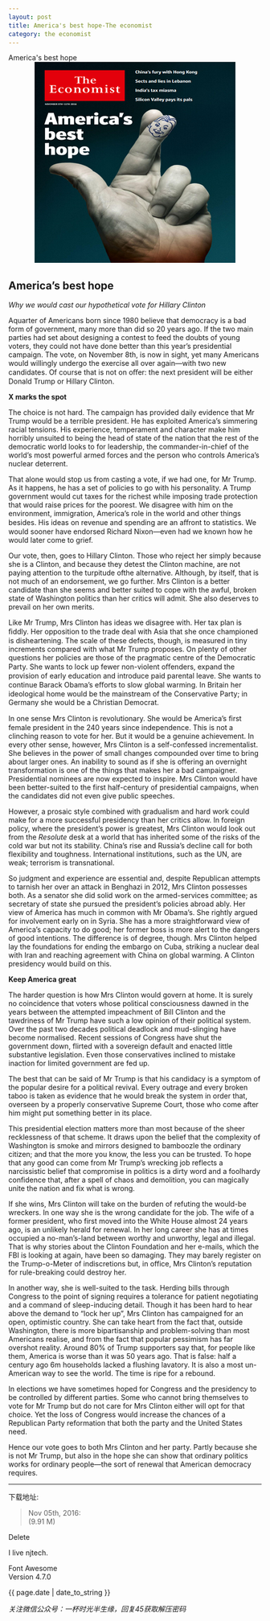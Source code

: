 ```yaml
---
layout: post
title: America's best hope-The economist
category: the economist
---
```


<div class="message">
	America's best hope
</div>


<div style="position: relative; max-width: 400px; 
    margin: 0 auto;">
<img src="/public/img/the-economist/2016.11.05.jpg" />
</div>

<!-- more -->

## America’s best hope

*Why we would cast our hypothetical vote for Hillary Clinton*

Aquarter of Americans born since 1980 believe that democracy is a bad form of government, many more than did so 20 years ago. If the two main parties had set about designing a contest to feed the doubts of young voters, they could not have done better than this year’s presidential campaign. The vote, on November 8th, is now in sight, yet many Americans would willingly undergo the exercise all over again—with two new candidates. Of course that is not on oﬀer: the next president will be either Donald Trump or Hillary Clinton.

**X marks the spot**

The choice is not hard. The campaign has provided daily evidence that Mr Trump would be a terrible president. He has exploited America’s simmering racial tensions. His experience, temperament and character make him horribly unsuited to being the head of state of the nation that the rest of the democratic world looks to for leadership, the commander-in-chief of the world’s most powerful armed forces and the person who controls America’s nuclear deterrent.

That alone would stop us from casting a vote, if we had one, for Mr Trump. As it happens, he has a set of policies to go with his personality. A Trump government would cut taxes for the richest while imposing trade protection that would raise prices for the poorest. We disagree with him on the environment, immigration, America’s role in the world and other things besides. His ideas on revenue and spending are an aﬀront to statistics. We would sooner have endorsed Richard Nixon—even had we known how he would later come to grief.

Our vote, then, goes to Hillary Clinton. Those who reject her simply because she is a Clinton, and because they detest the Clinton machine, are not paying attention to the turpitude ofthe alternative. Although, by itself, that is not much of an endorsement, we go further. Mrs Clinton is a better candidate than she seems and better suited to cope with the awful, broken state of Washington politics than her critics will admit. She also deserves to prevail on her own merits.

Like Mr Trump, Mrs Clinton has ideas we disagree with. Her tax plan is ﬁddly. Her opposition to the trade deal with Asia that she once championed is disheartening. The scale of these defects, though,  is measured in tiny increments compared with what Mr Trump proposes. On plenty of other questions her policies are those of the pragmatic centre of the Democratic Party. She wants to lock up fewer non-violent oﬀenders, expand the provision of early education and introduce paid parental leave. She wants to continue Barack Obama’s eﬀorts to slow global warming. In Britain her ideological home would be the mainstream of the Conservative Party; in Germany she would be a Christian Democrat.

In one sense Mrs Clinton is revolutionary. She would be America’s ﬁrst female president in the 240 years since independence. This is not a clinching reason to vote for her. But it would be a genuine achievement. In every other sense, however, Mrs Clinton is a self-confessed incrementalist. She believes in the power of small changes compounded over time to bring about larger ones. An inability to sound as if she is offering an overnight transformation is one of the things that makes her a bad campaigner. Presidential nominees are now expected to inspire. Mrs Clinton would have been better-suited to the first half-century of presidential campaigns, when the candidates did not even give public speeches.

However, a prosaic style combined with gradualism and hard work could make for a more successful presidency than her critics allow. In foreign policy, where the president’s power is greatest, Mrs Clinton would look out from the *Resolute* desk at a world that has inherited some of the risks of the cold war but not its stability. China’s rise and Russia’s decline call for both flexibility and toughness. International institutions, such as the UN, are weak; terrorism is transnational.

So judgment and experience are essential and, despite Republican attempts to tarnish her over an attack in Benghazi in 2012, Mrs Clinton possesses both. As a senator she did solid work on the armed-services committee; as secretary of state she pursued the president’s policies abroad ably. Her view of America has much in common with Mr Obama’s. She rightly argued for involvement early on in Syria. She has a more straightforward view of America’s capacity to do good; her former boss is more alert to the dangers of good intentions. The difference is of degree, though. Mrs Clinton helped lay the foundations for ending the embargo on Cuba, striking a nuclear deal with Iran and reaching agreement with China on global warming. A Clinton presidency would build on this.

**Keep America great**

The harder question is how Mrs Clinton would govern at home. It is surely no coincidence that voters whose political consciousness dawned in the years between the attempted impeachment of Bill Clinton and the tawdriness of Mr Trump have such a low opinion of their political system. Over the past two decades political deadlock and mud-slinging have become normalised. Recent sessions of Congress have shut the government down, flirted with a sovereign default and enacted little substantive legislation. Even those conservatives inclined to mistake inaction for limited government are fed up.

The best that can be said of Mr Trump is that his candidacy is a symptom of the popular desire for a political revival. Every outrage and every broken taboo is taken as evidence that he would break the system in order that, overseen by a properly conservative Supreme Court, those who come after him might put something better in its place.

This presidential election matters more than most because of the sheer recklessness of that scheme. It draws upon the belief that the complexity of Washington is smoke and mirrors designed to bamboozle the ordinary citizen; and that the more you know, the less you can be trusted. To hope that any good can come from Mr Trump’s wrecking job reflects a narcissistic belief that compromise in politics is a dirty word and a foolhardy confidence that, after a spell of chaos and demolition, you can magically unite the nation and fix what is wrong.

If she wins, Mrs Clinton will take on the burden of refuting the would-be wreckers. In one way she is the wrong candidate for the job. The wife of a former president, who first moved into the White House almost 24 years ago, is an unlikely herald for renewal. In her long career she has at times occupied a no-man’s-land between worthy and unworthy, legal and illegal. That is why stories about the Clinton Foundation and her e-mails, which the FBI is looking at again, have been so damaging. They may barely register on the Trump-o-Meter of indiscretions but, in office, Mrs Clinton’s reputation for rule-breaking could destroy her.

In another way, she is well-suited to the task. Herding bills through Congress to the point of signing requires a tolerance for patient negotiating and a command of sleep-inducing detail. Though it has been hard to hear above the demand to “lock her up”, Mrs Clinton has campaigned for an open, optimistic country. She can take heart from the fact that, outside Washington, there is more bipartisanship and problem-solving than most Americans realise, and from the fact that popular pessimism has far overshot reality. Around 80% of Trump supporters say that, for people like them, America is worse than it was 50 years ago. That is false: half a century ago 6m households lacked a flushing lavatory. It is also a most un-American way to see the world. The time is ripe for a rebound.

In elections we have sometimes hoped for Congress and the presidency to be controlled by different parties. Some who cannot bring themselves to vote for Mr Trump but do not care for Mrs Clinton either will opt for that choice. Yet the loss of Congress would increase the chances of a Republican Party reformation that both the party and the United States need.

Hence our vote goes to both Mrs Clinton and her party. Partly because she is not Mr Trump, but also in the hope she can show that ordinary politics works for ordinary people—the sort of renewal that American democracy requires.

-----

下载地址:

> Nov 05th, 2016:<br/>
[<i class="fa fa-file-pdf-o fa-3x" aria-hidden="true"></i>](https://guanghou-my.sharepoint.com/personal/kentwang_edu_get365_pw/_layouts/15/guestaccess.aspx?docid=034651e95c0f84f9ea6a9f1bf8ae8fd29&authkey=AcLnltXbGN--2A_9mmmIsu8) (9.91 M)

<a class="btn btn-danger">
  <i class="fa fa-trash-o color=red"></i> Delete</a>

I live <span class=fa-color> <i class="fa fa-linkedin-square" fa-red aria-hidden="true"></i></span> njtech.

<a class="btn btn-lg btn-success">
  <i class="fa fa-flag fa-2x pull-left"></i> Font Awesome<br>Version 4.7.0</a>


<span class="post-date"> <i class="fa fa-qq" aria-hidden="true"></i> {{ page.date | date_to_string }}</span>

*关注微信公众号：一杯时光半生缘，回复45获取解压密码*

<style>
span.fa-color{
     color: #ea2000;	
 }
 </style>
 
